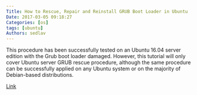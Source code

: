 ```yaml
---
Title: How to Rescue, Repair and Reinstall GRUB Boot Loader in Ubuntu
Date: 2017-03-05 09:18:27
Categories: [os]
tags: [ubuntu]
Authors: sedlav
---
```


This procedure has been successfully tested on an Ubuntu 16.04 server edition with the Grub boot loader damaged. However, this tutorial will only cover Ubuntu server GRUB rescue procedure, although the same procedure can be successfully applied on any Ubuntu system or on the majority of Debian-based distributions.

[Link](https://www.tecmint.com/rescue-repair-and-reinstall-grub-boot-loader-in-ubuntu/)

